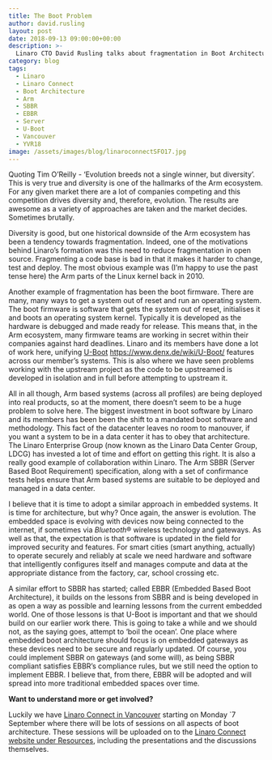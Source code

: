 ```yaml
---
title: The Boot Problem
author: david.rusling
layout: post
date: 2018-09-13 09:00:00+00:00
description: >-
  Linaro CTO David Rusling talks about fragmentation in Boot Architecture.
category: blog
tags:
  - Linaro
  - Linaro Connect
  - Boot Architecture
  - Arm
  - SBBR
  - EBBR
  - Server
  - U-Boot
  - Vancouver
  - YVR18
image: /assets/images/blog/linaroconnectSFO17.jpg
---
```


Quoting Tim O’Reilly - ‘Evolution breeds not a single winner, but diversity’. This is very true and diversity is one of the hallmarks of the Arm ecosystem. For any given market there are a lot of companies competing and this competition drives diversity and, therefore, evolution. The results are awesome as a variety of approaches are taken and the market decides. Sometimes brutally.

Diversity is good, but one historical downside of the Arm ecosystem has been a tendency towards fragmentation. Indeed, one of the motivations behind Linaro’s formation was this need to reduce fragmentation in open source. Fragmenting a code base is bad in that it makes it harder to change, test and deploy. The most obvious example was (I’m happy to use the past tense here) the Arm parts of the Linux kernel back in 2010.

Another example of fragmentation has been the boot firmware. There are many, many ways to get a system out of reset and run an operating system. The boot firmware is software that gets the system out of reset, initialises it and boots an operating system kernel. Typically it is developed as the hardware is debugged and made ready for release. This means that, in the Arm ecosystem, many firmware teams are working in secret within their companies against hard deadlines. Linaro and its members have done a lot of work here, unifying [U-Boot]() https://www.denx.de/wiki/U-Boot/ features across our member’s systems. This is also where we have seen problems working with the upstream project as the code to be upstreamed is developed in isolation and in full before attempting to upstream it.

All in all though, Arm based systems (across all profiles) are being deployed into real products, so at the moment, there doesn’t seem to be a huge problem to solve here. The biggest investment in boot software by Linaro and its members has been been the shift to a mandated boot software and methodology. This fact of the datacenter leaves no room to manouver, if you want a system to be in a data center it has to obey that architecture. The Linaro Enterprise Group (now known as the Linaro Data Center Group, LDCG) has invested a lot of time and effort on getting this right. It is also a really good example of collaboration within Linaro. The Arm SBBR (Server Based Boot Requirement) specification, along with a set of confirmance tests helps ensure that Arm based systems are suitable to be deployed and managed in a data center.

I believe that it is time to adopt a similar approach in embedded systems. It is time for architecture, but why? Once again, the answer is evolution. The embedded space is evolving with devices now being connected to the internet, if sometimes via *Bluetooth*® wireless technology and gateways. As well as that, the expectation is that software is updated in the field for improved security and features. For smart cities (smart anything, actually) to operate securely and reliably at scale we need hardware and software that intelligently configures itself and manages compute and data at the appropriate distance from the factory, car, school crossing etc.

A similar effort to SBBR has started; called EBBR (Embedded Based Boot Architecture), it builds on the lessons from SBBR and is being developed in as open a way as possible and learning lessons from the current embedded world. One of those lessons is that U-Boot is important and that we should build on our earlier work there. This is going to take a while and we should not, as the saying goes, attempt to ‘boil the ocean’. One place where embedded boot architecture should focus is on embedded gateways as these devices need to be secure and regularly updated. Of course, you could implement SBBR on gateways (and some will), as being SBBR compliant satisfies EBBR’s compliance rules, but we still need the option to implement EBBR. I believe that, from there, EBBR will be adopted and will spread into more traditional embedded spaces over time.

**Want to understand more or get involved?**

Luckily we have [Linaro Connect in Vancouver](https://connect.linaro.org/) starting on Monday `7 September where there will be lots of sessions on all aspects of boot architecture. These sessions will be uploaded on to the [Linaro Connect website under Resources](https://connect.linaro.org/resources/yvr18/), including the presentations and the discussions themselves.
